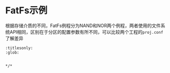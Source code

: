 # FatFs示例

根据存储介质的不同，FatFs例程分为NAND和NOR两个例程，两者使用的文件系统API相同，区别在于分区的配置参数有所不同，可以比较两个工程的`proj.conf`了解差异


```{toctree}
:titlesonly:
:glob:


*/*



```
